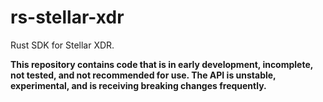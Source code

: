 # rs-stellar-xdr
Rust SDK for Stellar XDR.

**This repository contains code that is in early development, incomplete, not tested, and not recommended for use. The API is unstable, experimental, and is receiving breaking changes frequently.**
